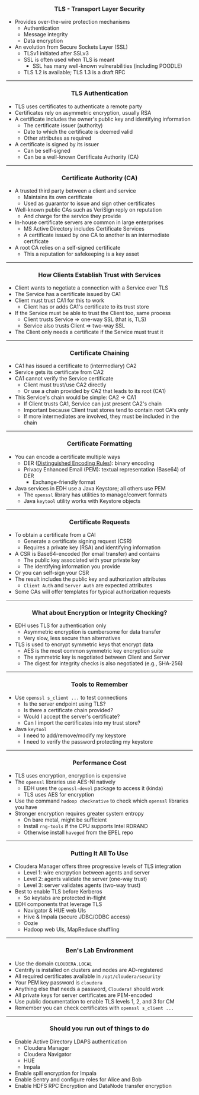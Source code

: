 ### <center> TLS - Transport Layer Security

* Provides over-the-wire protection mechanisms
    * Authentication
    * Message integrity
    * Data encryption
* An evolution from Secure Sockets Layer (SSL)
    * TLSv1 initiated after SSLv3
    * SSL is often used when TLS is meant
        * SSL has many well-known vulnerabilities (including POODLE)
    * TLS 1.2 is available; TLS 1.3 is a draft RFC

---

### <center> TLS Authentication

* TLS uses certificates to authenticate a remote party
* Certificates rely on asymmetric encryption, usually RSA
* A certificate includes the owner's public key and identifying information
    * The certificate issuer (authority)
    * Date to which the certificate is deemed valid
    * Other attributes as required
* A certificate is signed by its issuer
    * Can be self-signed
    * Can be a well-known Certificate Authority (CA)

---

### <center> Certificate Authority (CA)

* A trusted third party between a client and service
    * Maintains its own certificate
    * Used as guarantor to issue and sign other certificates
* Well-known public CAs such as VeriSign reply on reputation
    * And charge for the service they provide
* In-house certificate servers are common in large enterprises
    * MS Active Directory includes Certificate Services
    * A certificate issued by one CA to another is an intermediate certificate
* A root CA relies on a self-signed certificate
    * This a reputation for safekeeping is a key asset

---

### <center> How Clients Establish Trust with Services

* Client wants to negotiate a connection with a Service over TLS
* The Service has a certificate issued by CA1
* Client must trust CA1 for this to work
    * Client has or adds CA1's certificate to its trust store
* If the Service must be able to trust the Client too, same process
    * Client trusts Service => one-way SSL (that is, TLS)
    * Service also trusts Client => two-way SSL
* The Client only needs a certificate if the Service must trust it

---

### <center> Certificate Chaining

* CA1 has issued a certificate to (intermediary) CA2
* Service gets its certificate from CA2
* CA1 cannot verify the Service certificate
    * Client must trust/use CA2 directly
    * Or use a chain provided by CA2 that leads to its root (CA1)
* This Service's chain would be simple: CA2 -> CA1
    * If Client trusts CA1, Service can just present CA2's chain
    * Important because Client trust stores tend to contain root CA's only
    * If more intermediates are involved, they must be included in the chain

---

### <center> Certificate Formatting

* You can encode a certificate multiple ways
    * DER ([Distinguished Encoding Rules](http://www.planetlarg.net/encyclopedia/ssl-secure-sockets-layer/der-distinguished-encoding-rules-certificate-encoding)): binary encoding
    * Privacy Enhanced Email (PEM): textual representation (Base64) of DER
        * Exchange-friendly format 
* Java services in EDH use a Java Keystore; all others use PEM
    * The `openssl` library has utilities to manage/convert formats
    * Java `keytool` utility works with Keystore objects

---

### <center> Certificate Requests

* To obtain a certificate from a CAl
    * Generate a certificate signing request (CSR)
    * Requires a private key (RSA) and identifying information
* A CSR is Base64-encoded (for email transfer) and contains
    * The public key associated with your private key
    * The identifying information you provide
* Or you can self-sign your CSR
* The result includes the public key and authorization attributes
    * `Client Auth` and `Server Auth` are expected attributes
* Some CAs will offer templates for typical authorization requests

---

### <center> What about Encryption or Integrity Checking?

* EDH uses TLS for authentication only
    * Asymmetric encryption is cumbersome for data transfer
    * Very slow, less secure than alternatives
* TLS is used to encrypt symmetric keys that encrypt data
    * AES is the most common symmetric key encryption suite
    * The symmetric key is negotiated between Client and Server
    * The digest for integrity checks is also negotiated (e.g., SHA-256)

---

### <center> Tools to Remember

* Use `openssl s_client ...` to test connections
    * Is the server endpoint using TLS?
    * Is there a certificate chain provided?
    * Would I accept the server's certificate?
    * Can I import the certificates into my trust store?
* Java `keytool`
    * I need to add/remove/modify my keystore
    * I need to verify the password protecting my keystore

---

### <center> Performance Cost

* TLS uses encryption, encryption is expensive
* The `openssl` libraries use AES-NI natively
    * EDH uses the `openssl-devel` package to access it (kinda)
    * TLS uses AES for encryption
* Use the command `hadoop checknative` to check which `openssl` libraries you have
* Stronger encryption requires greater system entropy
    * On bare metal, might be sufficient
    * Install `rng-tools` if the CPU supports Intel RDRAND
    * Otherwise install `haveged` from the EPEL repo 

---

### <center> Putting It All To Use

* Cloudera Manager offers three progressive levels of TLS integration
    * Level 1: wire encrpytion between agents and server
    * Level 2: agents validate the server (one-way trust)
    * Level 3: server validates agents (two-way trust)
* Best to enable TLS before Kerberos
    * So keytabs are protected in-flight
* EDH components that leverage TLS
    * Navigator & HUE web UIs
    * Hive & Impala (secure JDBC/ODBC access)
    * Oozie
    * Hadoop web UIs, MapReduce shuffling

---

### <center> Ben's Lab Environment

* Use the domain `CLOUDERA.LOCAL`
* Centrify is installed on clusters and nodes are AD-registered
* All required certificates available in `/opt/cloudera/security`
* Your PEM key password is `cloudera`
* Anything else that needs a password, `Cloudera!` should work
* All private keys for server certificates are PEM-encoded
* Use public documentation to enable TLS levels 1, 2, and 3 for CM
* Remember you can check certificates with `openssl s_client ...`

---

### <center> Should you run out of things to do

* Enable Active Directory LDAPS authentication
    * Cloudera Manager
    * Cloudera Navigator
    * HUE
    * Impala
* Enable spill encryption for Impala
* Enable Sentry and configure roles for Alice and Bob
* Enable HDFS RPC Encryption and DataNode transfer encryption

